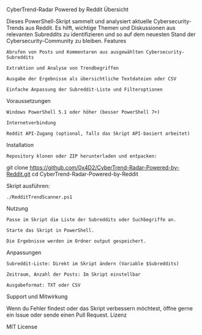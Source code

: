 CyberTrend-Radar Powered by Reddit
Übersicht

Dieses PowerShell-Skript sammelt und analysiert aktuelle Cybersecurity-Trends aus Reddit. Es hilft, wichtige Themen und Diskussionen aus relevanten Subreddits zu identifizieren und so auf dem neuesten Stand der Cybersecurity-Community zu bleiben.
Features

    Abrufen von Posts und Kommentaren aus ausgewählten Cybersecurity-Subreddits

    Extraktion und Analyse von Trendbegriffen

    Ausgabe der Ergebnisse als übersichtliche Textdateien oder CSV

    Einfache Anpassung der Subreddit-Liste und Filteroptionen

Voraussetzungen

    Windows PowerShell 5.1 oder höher (besser PowerShell 7+)

    Internetverbindung

    Reddit API-Zugang (optional, falls das Skript API-basiert arbeitet)

Installation

    Repository klonen oder ZIP herunterladen und entpacken:

git clone https://github.com/0x4D2/CyberTrend-Radar-Powered-by-Reddit.git
cd CyberTrend-Radar-Powered-by-Reddit

Skript ausführen:

    ./RedditTrendScanner.ps1

Nutzung

    Passe im Skript die Liste der Subreddits oder Suchbegriffe an.

    Starte das Skript in PowerShell.

    Die Ergebnisse werden im Ordner output gespeichert.

Anpassungen

    Subreddit-Liste: Direkt im Skript ändern (Variable $Subreddits)

    Zeitraum, Anzahl der Posts: Im Skript einstellbar

    Ausgabeformat: TXT oder CSV

Support und Mitwirkung

Wenn du Fehler findest oder das Skript verbessern möchtest, öffne gerne ein Issue oder sende einen Pull Request.
Lizenz

MIT License
